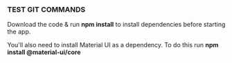 ### TEST GIT COMMANDS

Download the code & run **npm install** to install dependencies before starting the app.

You'll also need to install Material UI as a dependency. To do this run **npm install @material-ui/core**
